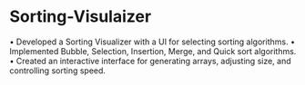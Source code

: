 # Sorting-Visulaizer

• Developed a Sorting Visualizer with a UI for selecting sorting algorithms. • Implemented Bubble, Selection, Insertion, Merge, and Quick sort algorithms. • Created an interactive interface for generating arrays, adjusting size, and controlling sorting speed.
